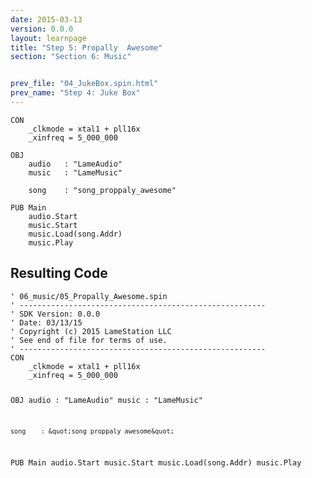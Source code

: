 ```yaml
---
date: 2015-03-13
version: 0.0.0
layout: learnpage
title: "Step 5: Propally  Awesome"
section: "Section 6: Music"


prev_file: "04_JukeBox.spin.html"
prev_name: "Step 4: Juke Box"
---
```

<pre><code>CON
    _clkmode = xtal1 + pll16x
    _xinfreq = 5_000_000
  
OBJ
    audio   : &quot;LameAudio&quot;
    music   : &quot;LameMusic&quot;
    
    song    : &quot;song_proppaly_awesome&quot;

PUB Main
    audio.Start
    music.Start
    music.Load(song.Addr)
    music.Play</code></pre>
<h2 id="resulting-code">Resulting Code</h2>
<pre><code>&#39; 06_music/05_Propally_Awesome.spin
&#39; -------------------------------------------------------
&#39; SDK Version: 0.0.0
&#39; Date: 03/13/15
&#39; Copyright (c) 2015 LameStation LLC
&#39; See end of file for terms of use.
&#39; -------------------------------------------------------
CON
    _clkmode = xtal1 + pll16x
    _xinfreq = 5_000_000
  
OBJ
    audio   : &quot;LameAudio&quot;
    music   : &quot;LameMusic&quot;
    
    song    : &quot;song_proppaly_awesome&quot;

PUB Main
    audio.Start
    music.Start
    music.Load(song.Addr)
    music.Play

</code></pre>

